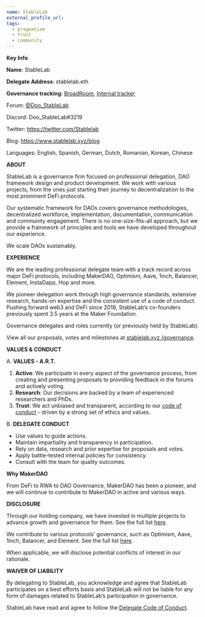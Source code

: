 ```yaml
---
name: StableLab
external_profile_url:
tags:
  - pragmatism
  - trust
  - community
---
```


**Key Info**

**Name**: StableLab

**Delegate Address**: stablelab.eth

**Governance tracking**: [BroadRoom](https://boardroom.io/voter/0x1D1a13b16667c284b87de62CAEEfF0ce89E342B2), [Internal tracker](https://stablenode.notion.site/bfaaf09e108247a78dd7f1ab1244221c?v=3cbe615520a54d6aabed8b753a75c4e1)

Forum: [@Doo_StableLab](https://forum.makerdao.com/u/doo_stablelab)

Discord: Doo_StableLab#3219

Twitter: https://twitter.com/Stablelab

Blog: https://www.stablelab.xyz/blog

Languages: English, Spanish, German, Dutch, Romanian, Korean, Chinese

**ABOUT**

StableLab is a governance firm focused on professional delegation, DAO framework design and product development. We work with various projects, from the ones just starting their journey to decentralization to the most prominent DeFi protocols.

Our systematic framework for DAOs covers governance methodologies, decentralized workforce, implementation, documentation, communication and community engagement. There is no one-size-fits-all approach, but we provide a framework of principles and tools we have developed throughout our experience.

We scale DAOs sustainably.

**EXPERIENCE**

We are the leading professional delegate team with a track record across major DeFi protocols, including MakerDAO, Optimism, Aave, 1inch, Balancer, Element, InstaDapp, Hop and more.

We pioneer delegation work through high governance standards, extensive research, hands-on expertise and the consistent use of a code of conduct. Pushing forward web3 and DeFi since 2018, StableLab’s co-founders previously spent 3.5 years at the Maker Foundation.

Governance delegates and roles currently (or previously held by StableLab).

View all our proposals, votes and milestones at [stablelab.xyz /governance](http://www.stablelab.xyz/governance).

**VALUES & CONDUCT**

A. **VALUES - A.R.T.**

1. **Active**: We participate in every aspect of the governance process, from creating and presenting proposals to providing feedback in the forums and actively voting.
2. **Research**: Our decisions are backed by a team of experienced researchers and PhDs.
3. **Trust**: We act unbiased and transparent, according to our [code of conduct](https://medium.com/stablenode-blog/what-to-expect-from-professional-delegates-27ee9b160254) - driven by a strong set of ethics and values.

B. **DELEGATE CONDUCT**

* Use values to guide actions.
* Maintain impartiality and transparency in participation.
* Rely on data, research and prior expertise for proposals and votes.
* Apply battle-tested internal policies for consistency.
* Consult with the team for quality outcomes.

**Why MakerDAO**

From DeFi to RWA to DAO Governance, MakerDAO has been a pioneer, and we will continue to contribute to MakerDAO in active and various ways.

**DISCLOSURE**

Through our holding company, we have invested in multiple projects to advance growth and governance for them. See the full list [here](http://stablenode.xyz/).

We contribute to various protocols’ governance, such as Optimism, Aave, 1inch, Balancer, and Element. See the full list [here](http://stablelab.xyz/).

When applicable, we will disclose potential conflicts of interest in our rationale.

**WAIVER OF LIABILITY**

By delegating to StableLab, you acknowledge and agree that StableLab participates on a best efforts basis and StableLab will not be liable for any form of damages related to StableLab’s participation in governance.

StableLab have read and agree to follow the [Delegate Code of Conduct](https://forum.makerdao.com/t/recognised-delegate-code-of-conduct/9384).